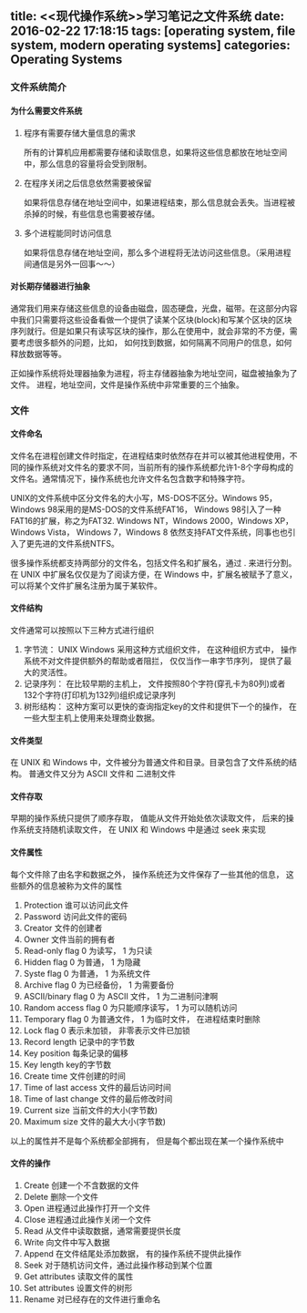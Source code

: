 title: <<现代操作系统>>学习笔记之文件系统
date: 2016-02-22 17:18:15
tags: [operating system, file system, modern operating systems]
categories: Operating Systems
---

### 文件系统简介

#### 为什么需要文件系统

1. 程序有需要存储大量信息的需求

	所有的计算机应用都需要存储和读取信息，如果将这些信息都放在地址空间中，那么信息的容量将会受到限制。

2. 在程序关闭之后信息依然需要被保留

	如果将信息存储在地址空间中，如果进程结束，那么信息就会丢失。当进程被杀掉的时候，有些信息也需要被存储。

3. 多个进程能同时访问信息

	如果将信息存储在地址空间，那么多个进程将无法访问这些信息。（采用进程间通信是另外一回事～～）

#### 对长期存储器进行抽象

通常我们用来存储这些信息的设备由磁盘，固态硬盘，光盘，磁带。在这部分内容中我们只需要将这些设备看做一个提供了读某个区块(block)和写某个区块的区块序列就行。但是如果只有读写区块的操作，那么在使用中，就会非常的不方便，需要考虑很多额外的问题，比如， 如何找到数据，如何隔离不同用户的信息，如何释放数据等等。

正如操作系统将处理器抽象为进程，将主存储器抽象为地址空间，磁盘被抽象为了文件。
进程，地址空间，文件是操作系统中非常重要的三个抽象。

### 文件

#### 文件命名

文件名在进程创建文件时指定，在进程结束时依然存在并可以被其他进程使用，不同的操作系统对文件名的要求不同，当前所有的操作系统都允许1-8个字母构成的文件名。通常情况下，操作系统也允许文件名包含数字和特殊字符。

UNIX的文件系统中区分文件名的大小写，MS-DOS不区分。Windows 95，Windows 98采用的是MS-DOS的文件系统FAT16， Windows 98引入了一种FAT16的扩展，称之为FAT32. Windows NT，Windows 2000，Windows XP，Windows Vista， Windows 7，Windows 8 依然支持FAT文件系统，同事也也引入了更先进的文件系统NTFS。

很多操作系统都支持两部分的文件名，包括文件名和扩展名，通过 . 来进行分割。在 UNIX 中扩展名仅仅是为了阅读方便，在 Windows 中，扩展名被赋予了意义，可以将某个文件扩展名注册为属于某软件。

#### 文件结构

文件通常可以按照以下三种方式进行组织

1. 字节流： UNIX Windows 采用这种方式组织文件， 在这种组织方式中， 操作系统不对文件提供额外的帮助或者阻拦， 仅仅当作一串字节序列， 提供了最大的灵活性。
2. 记录序列： 在比较早期的主机上， 文件按照80个字符(穿孔卡为80列)或者132个字符(打印机为132列)组织成记录序列
3. 树形结构： 这种方案可以更快的查询指定key的文件和提供下一个的操作， 在一些大型主机上使用来处理商业数据。

#### 文件类型

在 UNIX 和 Windows 中，文件被分为普通文件和目录。目录包含了文件系统的结构。 普通文件又分为 ASCII 文件和 二进制文件

#### 文件存取

早期的操作系统只提供了顺序存取， 值能从文件开始处依次读取文件， 后来的操作系统支持随机读取文件， 在 UNIX 和 Windows 中是通过 seek 来实现

#### 文件属性

每个文件除了由名字和数据之外， 操作系统还为文件保存了一些其他的信息， 这些额外的信息被称为文件的属性

1. Protection
	谁可以访问此文件
2. Password
	访问此文件的密码
3. Creator
	文件的创建者
4. Owner
	文件当前的拥有者
5. Read-only flag
	0 为读写， 1 为只读
6. Hidden flag
	0 为普通， 1 为隐藏
7. Syste flag
	0 为普通， 1 为系统文件
8. Archive flag
	0 为已经备份， 1 为需要备份
9. ASCII/binary flag
	0 为 ASCII 文件， 1 为二进制问津啊
10. Random access flag
	0 为只能顺序读写， 1 为可以随机访问
11. Temporary flag
	0 为普通文件， 1 为临时文件， 在进程结束时删除
12. Lock flag
	0 表示未加锁， 非零表示文件已加锁
13. Record length
	记录中的字节数
14. Key position
	每条记录的偏移
15. Key length
	key的字节数
16. Create time
	文件创建的时间
17. Time of last access
	文件的最后访问时间
18. Time of last change
	文件的最后修改时间
19. Current size
	当前文件的大小(字节数)
20. Maximum size
	文件的最大大小(字节数)

以上的属性并不是每个系统都全部拥有， 但是每个都出现在某一个操作系统中

#### 文件的操作

1. Create
	创建一个不含数据的文件
2. Delete
	删除一个文件
3. Open
	进程通过此操作打开一个文件
4. Close
	进程通过此操作关闭一个文件
5. Read
	从文件中读取数据，通常需要提供长度
6. Write
	向文件中写入数据
7. Append
	在文件结尾处添加数据， 有的操作系统不提供此操作
8. Seek
	对于随机访问文件，通过此操作移动到某个位置
9. Get attributes
	读取文件的属性
10. Set attributes
	设置文件的树形
11. Rename 
	对已经存在的文件进行重命名
	
